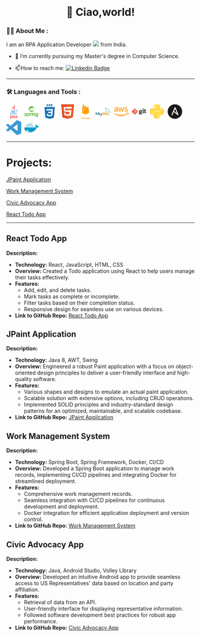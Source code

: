 
<h1 align="center">👋 Ciao,world!</h1>

### :man_technologist: About Me :

I am an RPA Application Developer <img src="https://media.giphy.com/media/WUlplcMpOCEmTGBtBW/giphy.gif" width="30"> from India.

- :telescope: I’m currently pursuing my Master's degree in Computer Science.


- :mailbox:How to reach me: [![Linkedin Badge](https://img.shields.io/badge/LinkedIn-blue?style=for-the-badge&logo=linkedin&logoColor=white)](https://www.linkedin.com/in/satyayoganandaddala/)

---

### :hammer_and_wrench: Languages and Tools :

<div>
  <img src="https://github.com/devicons/devicon/blob/master/icons/java/java-original-wordmark.svg" title="Java" alt="Java" width="40" height="40"/>&nbsp;
  <img src="https://github.com/devicons/devicon/blob/master/icons/spring/spring-original-wordmark.svg" title="Spring" alt="Spring" width="40" height="40"/>&nbsp;
  <img src="https://github.com/devicons/devicon/blob/master/icons/css3/css3-plain-wordmark.svg"  title="CSS3" alt="CSS" width="40" height="40"/>&nbsp;
  <img src="https://github.com/devicons/devicon/blob/master/icons/html5/html5-original.svg" title="HTML5" alt="HTML" width="40" height="40"/>&nbsp;
  <img src="https://github.com/devicons/devicon/blob/master/icons/firebase/firebase-plain-wordmark.svg" title="Firebase" alt="Firebase" width="40" height="40"/>&nbsp;
  <img src="https://github.com/devicons/devicon/blob/master/icons/mysql/mysql-original-wordmark.svg" title="MySQL"  alt="MySQL" width="40" height="40"/>&nbsp;
  <img src="https://github.com/devicons/devicon/blob/master/icons/amazonwebservices/amazonwebservices-plain-wordmark.svg" title="AWS" alt="AWS" width="40" height="40"/>&nbsp;
  <img src="https://github.com/devicons/devicon/blob/master/icons/git/git-original-wordmark.svg" title="Git" alt="Git" width="40" height="40"/>&nbsp;
  <img src="https://raw.githubusercontent.com/devicons/devicon/1119b9f84c0290e0f0b38982099a2bd027a48bf1/icons/python/python-plain.svg" title="Python" alt="Python" width="40" height="40"/>&nbsp;
  <img src="https://raw.githubusercontent.com/devicons/devicon/1119b9f84c0290e0f0b38982099a2bd027a48bf1/icons/ansible/ansible-plain.svg" title="Ansible" alt="Ansible" width="40" height="40"/>&nbsp;
  <img src="https://raw.githubusercontent.com/devicons/devicon/1119b9f84c0290e0f0b38982099a2bd027a48bf1/icons/vscode/vscode-plain.svg" title="vscode" alt="vscode" width="40" height="40"/>&nbsp;
  <img src="https://raw.githubusercontent.com/devicons/devicon/1119b9f84c0290e0f0b38982099a2bd027a48bf1/icons/docker/docker-plain.svg" title="Docker" alt="Docker" width="40" height="40"/>&nbsp;
</div>


---

# Projects:
[JPaint Application](#se450)

[Work Management System](#se452)

[Civic Advocacy App](#csc472)

[React Todo App](#csc436)

---

<a name="csc436"></a>

## React Todo App

**Description:**
- **Technology:** React, JavaScript, HTML, CSS
- **Overview:** Created a Todo application using React to help users manage their tasks effectively.
- **Features:**
  - Add, edit, and delete tasks.
  - Mark tasks as complete or incomplete.
  - Filter tasks based on their completion status.
  - Responsive design for seamless use on various devices.
- **Link to GitHub Repo:** <a href="https://github.com/Satya-22/todoApp.git" target="_blank">React Todo App</a>


<a name="se450"></a> 

## JPaint Application

**Description:**
- **Technology:** Java 8, AWT, Swing
- **Overview:** Engineered a robust Paint application with a focus on object-oriented design principles to deliver a user-friendly interface and high-quality software.
- **Features:** 
  - Various shapes and designs to emulate an actual paint application.
  - Scalable solution with extensive options, including CRUD operations.
  - Implemented SOLID principles and industry-standard design patterns for an optimized, maintainable, and scalable codebase.
- **Link to GitHub Repo:** <a href="https://github.com/Satya-22/SE450-Group-18-Project-Repo.git" target="_blank">JPaint Application</a>

 
<a name="se452"></a> 
##

## Work Management System

**Description:**
- **Technology:** Spring Boot, Spring Framework, Docker, CI/CD
- **Overview:** Developed a Spring Boot application to manage work records, implementing CI/CD pipelines and integrating Docker for streamlined deployment.
- **Features:**
  - Comprehensive work management records.
  - Seamless integration with CI/CD pipelines for continuous development and deployment.
  - Docker integration for efficient application deployment and version control.
- **Link to GitHub Repo:** <a href="https://github.com/Khant-T/SE452-Group-Project.git" target="_blank">Work Management System</a>    

<a name="csc472"></a>
##

## Civic Advocacy App

**Description:**
- **Technology:** Java, Android Studio, Volley Library
- **Overview:** Developed an intuitive Android app to provide seamless access to US Representatives' data based on location and party affiliation.
- **Features:**
  - Retrieval of data from an API.
  - User-friendly interface for displaying representative information.
  - Followed software development best practices for robust app performance.
- **Link to GitHub Repo:** <a href="https://github.com/Satya-22/CivicAdvocacy.git" target="_blank">Civic Advocacy App</a>

<!---
Satya-22/Satya-22 is a ✨ special ✨ repository because its `README.md` (this file) appears on your GitHub profile.
You can click the Preview link to take a look at your changes.
--->
